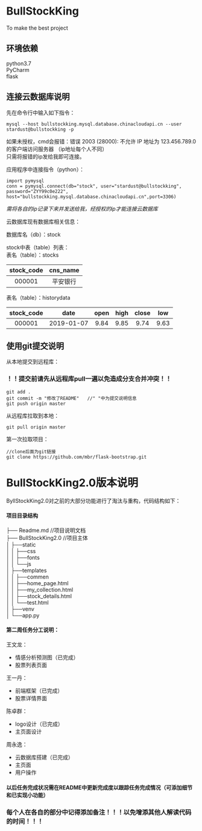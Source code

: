 # BullStockKing
To make the best project
## 环境依赖<br>
python3.7<br>
PyCharm<br>
flask<br>

## 连接云数据库说明   
先在命令行中输入如下指令：  
```
mysql --host bullstockking.mysql.database.chinacloudapi.cn --user stardust@bullstockking -p
```  
如果未授权，cmd会报错：错误 2003 (28000): 不允许 IP 地址为 123.456.789.0 的客户端访问服务器 （ip地址每个人不同）  
只需将报错的ip发给我即可连接。  
  
  
应用程序中连接指令（python）：  
```
import pymysql
conn = pymysql.connect(db="stock", user="stardust@bullstockking", password="ZYY99c0e222", host="bullstockking.mysql.database.chinacloudapi.cn",port=3306)
``` 
 *需将各自的ip记录下来并发送给我，经授权的ip才能连接云数据库*   
   
 云数据库现有数据库相关信息： 
   
数据库名（db）：stock    
  
stock中表（table）列表：  
表名（table）：stocks 

|stock_code | cns_name|  
|:-:|:-:|  
|000001|平安银行 | 

表名（table）：historydata

|stock_code|date|open|high|close|low | 
|:-:| :---: |:-:|:-:|:-:|:-:|  
|000001|2019-01-07|9.84|9.85|9.74|9.63 |

## 使用git提交说明  
从本地提交到远程库：
### ！！提交前请先从远程库pull一遍以免造成分支合并冲突！！
```
git add .   
git commit -m "修改了README"   //" "中为提交说明信息  
git push origin master  
```
从远程库拉取到本地：
```
git pull origin master
```
第一次拉取项目：
```
//clone后面为git链接
git clone https://github.com/mbr/flask-bootstrap.git
```

# BullStockKing2.0版本说明  
ByllStockKing2.0对之前的大部分功能进行了淘汰与重构，代码结构如下：  
#### 项目目录结构  
├── Readme.md                  //项目说明文档    
├── BullStockKing2.0           //项目主体    
│   ├──static  
│   │  ├──css  
│   │  ├──fonts    
│   │  └──js  
│   ├──templates   
│   │  ├──commen    
│   │  ├──home_page.html  
│   │  ├──my_collection.html  
│   │  ├──stock_details.html  
│   │  └──test.html  
│   ├──venv  
│   └──app.py  
  
#### 第二周任务分工说明：  
  
  
王文龙：  
* 情感分析预测图（已完成）  
* 股票列表页面  

王一丹：  
* 前端框架（已完成）  
* 股票详情界面  

陈卓群：  
* logo设计（已完成）  
* 主页面设计  

周永逸：  
* 云数据库搭建（已完成）  
* 主页面  
* 用户操作  
#### 以后任务完成状况需在README中更新完成度以跟踪任务完成情况（可添加细节和已实现小功能）
### 每个人在各自的部分中记得添加备注！！！以免增添其他人解读代码的时间！！！

